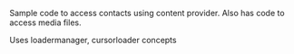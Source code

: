 Sample code to access contacts using content provider. Also has code to access media files.

Uses loadermanager, cursorloader concepts
